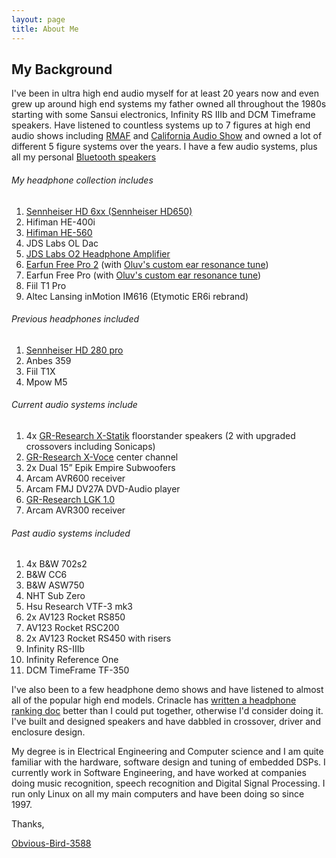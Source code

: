 ```yaml
---
layout: page
title: About Me
---
```


## My Background

I've been in ultra high end audio myself for at least 20 years now and even grew up around high end systems my father owned all throughout the 1980s starting with some Sansui electronics, Infinity RS IIIb and DCM Timeframe speakers. Have listened to countless systems up to 7 figures at high end audio shows including [RMAF](https://www.facebook.com/RockyMountainAudioFest/) and [California Audio Show](https://www.caaudioshow.com/) and owned a lot of different 5 figure systems over the years. I have a few audio systems, plus all my personal [Bluetooth speakers](https://www.reddit.com/r/Bluetooth_Speakers/comments/xrmbv1/when_you_have_a_bluetooth_speaker_addiction_my/)

###### My headphone collection includes
1. [Sennheiser HD 6xx (Sennheiser HD650)](https://www.amazon.com/Sennheiser-HD-650-Professional-Headphone/dp/B00018MSNI/ref=sr_1_3?&_encoding=UTF8&tag=rankingspea01-20&linkCode=ur2&linkId=e101e3168afc0133d8a2e8309182ef8b&camp=1789&creative=9325)
1. Hifiman HE-400i
1. [Hifiman HE-560](https://www.amazon.com/HIFIMAN-HE-560-Premium-Magnetic-Headphones/dp/B00LMSR5OS/ref=sr_1_3?&_encoding=UTF8&tag=rankingspea01-20&linkCode=ur2&linkId=893ab614dadd68d28e0dca31da86b6f5&camp=1789&creative=9325)
1. JDS Labs OL Dac
1. [JDS Labs O2 Headphone Amplifier](https://jdslabs.com/product/objective2/)
1. [Earfun Free Pro 2](https://www.amazon.com/Earbuds-Free-Pro-Cancelling-Bluetooth/dp/B09JWMJ7PW/ref=sr_1_1_sspa?&_encoding=UTF8&tag=rankingspea01-20&linkCode=ur2&linkId=a00ae141c6dfec0ae78e42151329d561&camp=1789&creative=9325") (with [Oluv's custom ear resonance tune](https://docs.google.com/document/d/1bCOC94C_95H7xIbuUzURG0gBQ1DomcgcNy30yGc0XkI/edit#heading=h.i07j71o7qimd))
1. Earfun Free Pro (with [Oluv's custom ear resonance tune](https://docs.google.com/document/d/1bCOC94C_95H7xIbuUzURG0gBQ1DomcgcNy30yGc0XkI/edit#heading=h.i07j71o7qimd))
1. Fiil T1 Pro
1. Altec Lansing inMotion IM616 (Etymotic ER6i rebrand)

###### Previous headphones included
1. [Sennheiser HD 280 pro](https://www.amazon.com/Sennheiser-Professional-Over-Ear-Monitoring-Headphones/dp/B00IT0IHOY/ref=sr_1_2?&_encoding=UTF8&tag=rankingspea01-20&linkCode=ur2&linkId=dbc89df049cb5804ed7186dd8fc68e0d&camp=1789&creative=9325")
1. Anbes 359
1. Fiil T1X
1. Mpow M5

###### Current audio systems include
1. 4x [GR-Research X-Statik](https://gr-research.com/product/x-statik-kit/) floorstander speakers (2 with upgraded crossovers including Sonicaps)
1. [GR-Research X-Voce](https://gr-research.com/product/x-voce-kit/) center channel
1. 2x Dual 15” Epik Empire Subwoofers
1. Arcam AVR600 receiver
1. Arcam FMJ DV27A DVD-Audio player
1. [GR-Research LGK 1.0](https://gr-research.com/product/lgk-2-0/)
1. Arcam AVR300 receiver

###### Past audio systems included
1. 4x B&W 702s2
1. B&W CC6
1. B&W ASW750
1. NHT Sub Zero
1. Hsu Research VTF-3 mk3
1. 2x AV123 Rocket RS850
1. AV123 Rocket RSC200
1. 2x AV123 Rocket RS450 with risers
1. Infinity RS-IIIb
1. Infinity Reference One
1. DCM TimeFrame TF-350

I've also been to a few headphone demo shows and have listened to almost all of the popular high end models. Crinacle has [written a headphone ranking doc](https://crinacle.com/rankings/headphones/) better than I could put together, otherwise I'd consider doing it.
<br/>I've built and designed speakers and have dabbled in crossover, driver and enclosure design.

My degree is in Electrical Engineering and Computer science and I am quite familiar with the hardware, software design and tuning of embedded DSPs. I currently work in Software Engineering, and have worked at companies doing music recognition, speech recognition and Digital Signal Processing. I run only Linux on all my main computers and have been doing so since 1997.

Thanks,

[Obvious-Bird-3588](https://www.reddit.com/user/Obvious-Bird-3588/)


